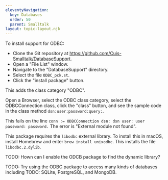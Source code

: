 ```yaml
---
eleventyNavigation:
  key: Databases
  order: 50
  parent: Smalltalk
layout: topic-layout.njk
---
```


To install support for ODBC:

- Clone the Git repository at https://github.com/Cuis-Smalltalk/DatabaseSupport.
- Open a "File List" window.
- Navigate to the "DatabaseSupport" directory.
- Select the file `ODBC_pck.st`.
- Click the "install package" button.

This adds the class category "ODBC".

Open a Browser, select the ODBC class category,
select the ODBCConnection class, click the "class" button,
and see the sample code in the class method `dsn:user:password:query:`.

This fails on the line
`conn := ODBCConnection dsn: dsn user: user password: password.`
The error is "External module not found".

This package requires the `libodbc` external library.
To install this in macOS, install Homebrew and enter `brew install unixodbc`.
This installs the file `libodbc.2.dylib`.

TODO: Hown can I enable the ODCB package to find the dynamic library?

TODO: Try using the ODBC package to access many kinds of databases including
TODO: SQLite, PostgreSQL, and MongoDB.
